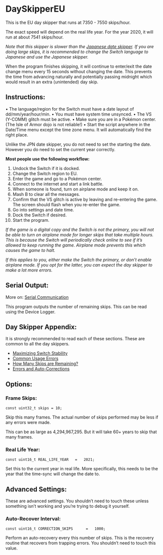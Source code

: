 # DaySkipperEU

This is the EU day skipper that runs at 7350 - 7550 skips/hour.

The exact speed will depend on the real life year. For the year 2020, it will run at about 7541 skips/hour.

*Note that this skipper is slower than the [Japanese date skipper](DaySkipperJPN.md). If you are doing large skips, it is recommended to change the Switch language to Japanese and use the Japanese skipper.*

When the program finishes skipping, it will continue to enter/exit the date change menu every 15 seconds without changing the date. This prevents the time from advancing naturally and potentially passing midnight which would result in an extra (unintended) day skip.

## Instructions:
•	The language/region for the Switch must have a date layout of dd/mm/year/hour/min.
•	You must have system time unsynced.
•	The VS (Y-COMM) glitch must be active.
•	Make sure you are in a Pokémon center. (The Isle of Armor dojo is not reliable!)
•	Start the script anywhere in the Date/Time menu except the time zone menu. It will automatically find the right place.

Unlike the JPN date skipper, you do not need to set the starting the date. However you do need to set the current year correctly.

**Most people use the following workflow:**
1.	Undock the Switch if it is docked.
2.	Change the Switch region to EU.
3.	Enter the game and go to a Pokémon center.
4.	Connect to the internet and start a link battle.
5.	When someone is found, turn on airplane mode and keep it on.
6.	Mash B to clear all the messages.
7.	Confirm that the VS glitch is active by leaving and re-entering the game. The screen should flash when you re-enter the game.
8.	Go into settings and date time.
9.	Dock the Switch if desired.
10.	Start the program.

*If the game is a digital copy and the Switch is not the primary, you will not be able to turn on airplane mode for longer skips that take multiple hours. This is because the Switch will periodically check online to see if it’s allowed to keep running the game. Airplane mode prevents this which causes the game to halt.*

*If this applies to you, either make the Switch the primary, or don’t enable airplane mode. If you opt for the latter, you can expect the day skipper to make a lot more errors.*

## Serial Output:

More on: [Serial Communication](../SerialCommunication.md)

This program outputs the number of remaining skips. This can be read using the Device Logger.

## Day Skipper Appendix:

It is strongly recommended to read each of these sections. These are common to all the day skippers.
- [Maximizing Switch Stability](../Appendix/MaximizingSwitchStability.md)
- [Common Usage Errors](../Appendix/DaySkippers.md#common-usage-errors)
- [How Many Skips are Remaining?](../Appendix/DaySkippers.md#how-many-skips-are-remaining)
- [Errors and Auto-Corrections](../Appendix/DaySkippers.md#errors-and-auto-corrections)

## Options:

### Frame Skips:
```
const uint32_t skips = 10;
```
Skip this many frames. The actual number of skips performed may be less if any errors were made.

This can be as large as 4,294,967,295. But it will take 60+ years to skip that many frames.

### Real Life Year:
```
const uint16_t REAL_LIFE_YEAR   =   2021;
```
Set this to the current year in real life. 
More specifically, this needs to be the year that the time-sync will change the date to.

## Advanced Settings:

These are advanced settings. You shouldn’t need to touch these unless something isn’t working and you’re trying to debug it yourself.

### Auto-Recover Interval:
```
const uint16_t CORRECTION_SKIPS      =   1000;
```
Perform an auto-recovery every this number of skips. This is the recovery routine that recovers from trapping errors. You shouldn’t need to touch this value.


